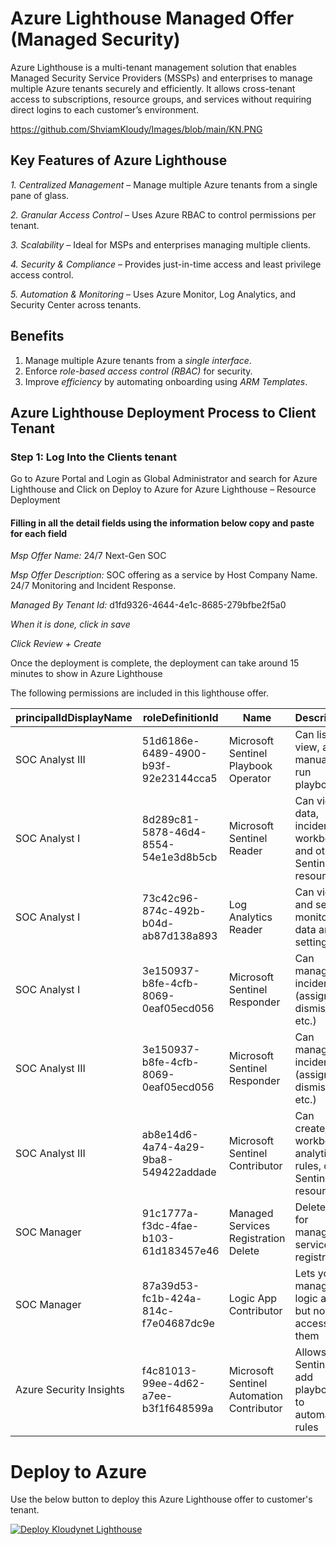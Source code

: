 # Azure Lighthouse Managed Offer (Managed Security)

Azure Lighthouse is a multi-tenant management solution that enables Managed Security Service Providers (MSSPs) and enterprises to manage multiple Azure tenants securely and efficiently. It allows cross-tenant access to subscriptions, resource groups, and services without requiring direct logins to each customer’s environment.

https://github.com/ShviamKloudy/Images/blob/main/KN.PNG

## Key Features of Azure Lighthouse

*1. Centralized Management* – Manage multiple Azure tenants from a single pane of glass.

*2. Granular Access Control* – Uses Azure RBAC to control permissions per tenant.

*3. Scalability* – Ideal for MSPs and enterprises managing multiple clients.

*4. Security & Compliance* – Provides just-in-time access and least privilege access control.

*5. Automation & Monitoring* – Uses Azure Monitor, Log Analytics, and Security Center across tenants.

## Benefits
1.  Manage multiple Azure tenants from a *single interface*.
2.  Enforce *role-based access control (RBAC)* for security.
3.  Improve *efficiency* by automating onboarding using *ARM Templates*.

## Azure Lighthouse Deployment Process to Client Tenant
### Step 1: Log Into the Clients tenant 
Go to Azure Portal and Login as Global Administrator and search for Azure Lighthouse and Click on Deploy to Azure for Azure Lighthouse – Resource Deployment 


####  Filling in all the detail fields using the information below copy and paste for each field

*Msp Offer Name:* 24/7 Next-Gen SOC
 
*Msp Offer Description:* SOC offering as a service by Host Company Name. 24/7 Monitoring and Incident Response.

*Managed By Tenant Id:* d1fd9326-4644-4e1c-8685-279bfbe2f5a0


*When it is done, click in save*

*Click Review + Create*

Once the deployment is complete, the deployment can take around 15 minutes to show in Azure Lighthouse

The following permissions are included in this lighthouse offer.

| principalIdDisplayName  | roleDefinitionId                     | Name                                      | Description                                                          |
| ----------------------- | ------------------------------------ | ----------------------------------------- | -------------------------------------------------------------------- |
| SOC Analyst III         | 51d6186e-6489-4900-b93f-92e23144cca5 | Microsoft Sentinel Playbook Operator      | Can list, view, and manually run playbooks                           |
| SOC Analyst I           | 8d289c81-5878-46d4-8554-54e1e3d8b5cb | Microsoft Sentinel Reader                 | Can view data, incidents, workbooks, and other Sentinel resources    |
| SOC Analyst I           | 73c42c96-874c-492b-b04d-ab87d138a893 | Log Analytics Reader                      | Can view and search monitoring data and settings                     |
| SOC Analyst I           | 3e150937-b8fe-4cfb-8069-0eaf05ecd056 | Microsoft Sentinel Responder              | Can manage incidents (assign, dismiss, etc.)                         |
| SOC Analyst III         | 3e150937-b8fe-4cfb-8069-0eaf05ecd056 | Microsoft Sentinel Responder              | Can manage incidents (assign, dismiss, etc.)                         |
| SOC Analyst III         | ab8e14d6-4a74-4a29-9ba8-549422addade | Microsoft Sentinel Contributor            | Can create/edit workbooks, analytics rules, other Sentinel resources |
| SOC Manager             | 91c1777a-f3dc-4fae-b103-61d183457e46 | Managed Services Registration Delete      | Delete role for managed services registration                        |
| SOC Manager             | 87a39d53-fc1b-424a-814c-f7e04687dc9e | Logic App Contributor                     | Lets you manage logic app, but not access to them        |
| Azure Security Insights | f4c81013-99ee-4d62-a7ee-b3f1f648599a | Microsoft Sentinel Automation Contributor | Allows Sentinel to add playbooks to automation rules                 |


# Deploy to Azure 

Use the below button to deploy this Azure Lighthouse offer to customer's tenant.


[![Deploy Kloudynet Lighthouse](https://aka.ms/deploytoazurebutton)](https://portal.azure.com/#create/Microsoft.Template/uri/https%3A%2F%2Fraw.githubusercontent.com%2FKloudynetTechnologies%2FAzure-Lighthouse-Next-GenSOC-Onboarding-main%2Frefs%2Fheads%2Fmain%2FNew_lighthousedeploy_Kloudynet.JSON)

